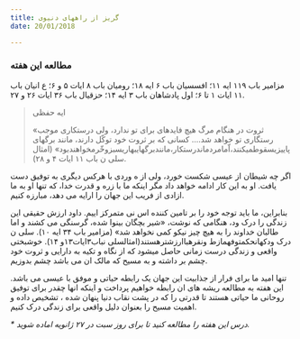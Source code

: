 ```yaml
---
title: گریز از راههای دنیوی
date: 20/01/2018

---
```


### مطالعه این هفته
مزامیر باب ۱۱۹ ایه ۱۱؛ افسسیان باب ۶ ایه ۱۸؛ رومیان باب ۸ ایات ۵ و ۶؛ ع انیان باب ۱۱ ایات ۱ تا ۶؛ اول پادشاهان باب ۳ ایه ۱۴؛ حزقیال باب ۳۶ ایات ۲۶ و ۲۷.

> <p>ایه حفظی</p>
> «ثروت در هنگام مرگ هیچ فایدهای برای تو ندارد، ولی درستکاری موجب رستگاری تو خواهد شد.... کسانی که بر ثروت خود توکّل دارند، مانند برگهای پاییزیسقوطمیکنند،اّمامردماندرستکار،مانندبرگهایبهاریسبزوخّرمخواهندبود» (امثال سلی ن باب ١١ ایات ۴ و ۲۸).

اگر چه شیطان از عیسی شکست خورد، ولی از ه وردی با هرکس دیگری به توفیق دست یافت. او به این کار ادامه خواهد داد مگر اینکه ما با زره و قدرت خدا، که تنها او به ما ازادی از فریب این جهان را ارايه می دهد، مبارزه کنیم.

بنابراین، ما باید توجه خود را بر تامین کننده اس نی متمرکز  اییم. داود ارزش حقیقی این زندگی را درک  ود، هنگامی که نوشت، «شیر بچگان بینوا شده، گرسنگی می کشند و اما طالبان خداوند را به هیچ چیز نیکو کمی نخواهد شد» (مزامیر باب ۳۴ ایه ۱۰). سلی ن درک  ودکهانحکمتوفهمازط ونقرهباارزشترهستند(امثالسلی نباب۳ایات۱۳و ۱۴). خوشبختی واقعی و زندگی درست زمانی حاصل میشود که از نگاه و تکیه به دارایی و ثروت خود چشم بر داشته و به مسیح که مالک ان می باشد چشم بدوزیم.

تنها امید ما برای فرار از جذابیت این جهان یک رابطه حیاتی و موفق با عیسی می باشد. این هفته به مطالعه ریشه های ان رابطه خواهیم پرداخت و اینکه انها چقدر برای توفیق روحانی ما حیاتی هستند تا قدرتی را که در پشت نقاب دنیا پنهان شده ، تشخیص داده و اهمیت مسیح را بعنوان دلیل واقعی برای زندگی درک کنیم.

_* درس این هفته را مطالعه کنید تا برای روز سبت در ۲۷ ژانویه اماده شوید._